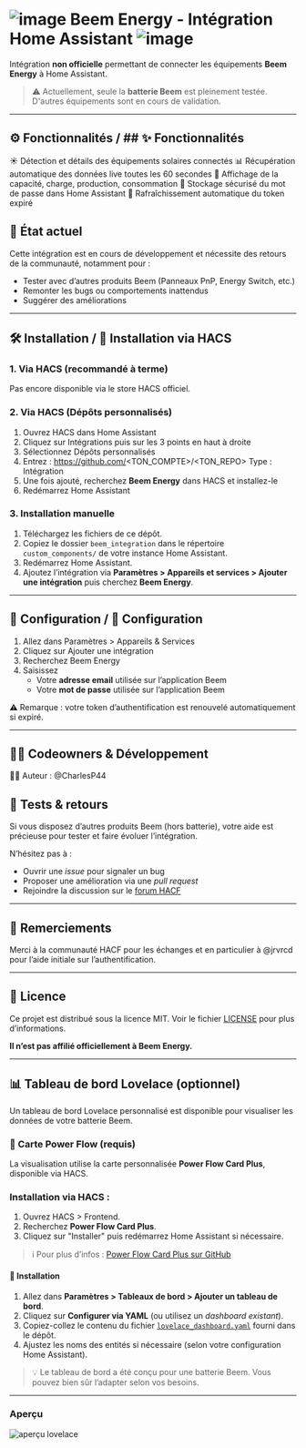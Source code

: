 # ![image](https://github.com/user-attachments/assets/c42b3ca3-a681-4091-a13c-f2d0f8f4fc9c) Beem Energy - Intégration Home Assistant ![image](https://github.com/user-attachments/assets/b16dce18-3b0b-4108-9b37-4ebd67372f71)
 
Intégration **non officielle** permettant de connecter les équipements **Beem Energy** à Home Assistant.


> ⚠️ Actuellement, seule la **batterie Beem** est pleinement testée. D'autres équipements sont en cours de validation.

---
## ⚙️ Fonctionnalités / ## ✨ Fonctionnalités
☀️ Détection et détails des équipements solaires connectés
📊 Récupération automatique des données live toutes les 60 secondes
🔋 Affichage de la capacité, charge, production, consommation
🔐 Stockage sécurisé du mot de passe dans Home Assistant
🔁 Rafraîchissement automatique du token expiré


## 🚧 État actuel

Cette intégration est en cours de développement et nécessite des retours de la communauté, notamment pour :
- Tester avec d’autres produits Beem (Panneaux PnP, Energy Switch, etc.)
- Remonter les bugs ou comportements inattendus
- Suggérer des améliorations

---

## 🛠️ Installation / 🧰 Installation via HACS
### 1. Via HACS (recommandé à terme)
Pas encore disponible via le store HACS officiel.

### 2. Via HACS (Dépôts personnalisés)
1. Ouvrez HACS dans Home Assistant
2. Cliquez sur Intégrations puis sur les 3 points en haut à droite
3. Sélectionnez Dépôts personnalisés
4. Entrez : https://github.com/<TON_COMPTE>/<TON_REPO>
   Type : Intégration
5. Une fois ajouté, recherchez **Beem Energy** dans HACS et installez-le
6. Redémarrez Home Assistant

### 3. Installation manuelle
1. Téléchargez les fichiers de ce dépôt.
2. Copiez le dossier `beem_integration` dans le répertoire `custom_components/` de votre instance Home Assistant.
3. Redémarrez Home Assistant.
5. Ajoutez l’intégration via **Paramètres > Appareils et services > Ajouter une intégration** puis cherchez **Beem Energy**.

---

## 🔐 Configuration / 🔧 Configuration
1. Allez dans Paramètres > Appareils & Services
2. Cliquez sur Ajouter une intégration
3. Recherchez Beem Energy
4. Saisissez 
   - Votre **adresse email** utilisée sur l’application Beem
   - Votre **mot de passe** utilisée sur l’application Beem

⚠️ Remarque : votre token d’authentification est renouvelé automatiquement si expiré.

---

## 👨‍💻 Codeowners & Développement
🧑‍💻 Auteur : @CharlesP44


## 🧪 Tests & retours

Si vous disposez d’autres produits Beem (hors batterie), votre aide est précieuse pour tester et faire évoluer l’intégration.

N’hésitez pas à :
- Ouvrir une *issue* pour signaler un bug
- Proposer une amélioration via une *pull request*
- Rejoindre la discussion sur le [forum HACF](https://forum.hacf.fr)

---

## 🙏 Remerciements

Merci à la communauté HACF pour les échanges et en particulier à @jrvrcd pour l’aide initiale sur l’authentification.

---

## 📄 Licence

Ce projet est distribué sous la licence MIT. Voir le fichier [LICENSE](LICENSE) pour plus d’informations.

**Il n’est pas affilié officiellement à Beem Energy.**

---








## 📊 Tableau de bord Lovelace (optionnel)

Un tableau de bord Lovelace personnalisé est disponible pour visualiser les données de votre batterie Beem.

### 🧩 Carte Power Flow (requis)

La visualisation utilise la carte personnalisée **Power Flow Card Plus**, disponible via HACS.

### Installation via HACS :

1. Ouvrez HACS > Frontend.
2. Recherchez **Power Flow Card Plus**.
3. Cliquez sur "Installer" puis redémarrez Home Assistant si nécessaire.

> ℹ️ Pour plus d’infos : [Power Flow Card Plus sur GitHub](https://github.com/Topix90/power-flow-card-plus)

#### 🔧 Installation

1. Allez dans **Paramètres > Tableaux de bord > Ajouter un tableau de bord**.
2. Cliquez sur **Configurer via YAML** (ou utilisez un *dashboard existant*).
3. Copiez-collez le contenu du fichier [`lovelace_dashboard.yaml`](./lovelace_dashboard.yaml) fourni dans le dépôt.
4. Ajustez les noms des entités si nécessaire (selon votre configuration Home Assistant).

> 💡 Le tableau de bord a été conçu pour une batterie Beem. Vous pouvez bien sûr l’adapter selon vos besoins.

---

### Aperçu

![aperçu lovelace](./screenshots/lovelace_preview.png)
